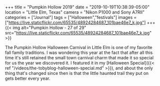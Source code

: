 +++
title = "Pumpkin Hollow 2019"
date = "2019-10-19T10:38:39-05:00"
location = "Little Elm, Texas"
camera = "Nikon P1000 and Sony A7RII"
categories = ["Journal"]
tags = ["Halloween","festivals"]
images = ["https://live.staticflickr.com/65535/48924284687_101bae46e7_k.jpg"]
+++
{{< img alt="Pumpkin Hollow - 27 of 29" src="https://live.staticflickr.com/65535/48924284687_101bae46e7_k.jpg" >}}
<!--more-->

The Pumpkin Hollow Halloween Carnival in Little Elm is one of my favorite fall family traditions. I was wondering this year at the fact that after all this time it's still retained the small town carnival charm that made it so special for us the year we discovered it. I featured it in my [Halloween Special]({{< ref "/videos/the-tobyblog-halloween-special.md" >}}), and about the only thing that's changed since then is that the little haunted trail they put on gets better every year.

<div id="gallery" style="margin:0px auto;display:none;">
		<img alt="Pumpkin Hollow - 11 of 29" src="https://live.staticflickr.com/65535/48923540648_ebbeb2a841.jpg"
			data-image="https://live.staticflickr.com/65535/48923540648_ba5294733e_k.jpg">
		<img alt="Pumpkin Hollow - 5 of 29" src="https://live.staticflickr.com/65535/48924079756_6a1378e8df.jpg"
			data-image="https://live.staticflickr.com/65535/48924079756_77e4f0aae6_k.jpg">
		<img alt="Pumpkin Hollow - 26 of 29" src="https://live.staticflickr.com/65535/48923562073_982716518e.jpg"
			data-image="https://live.staticflickr.com/65535/48923562073_3c5048dca2_k.jpg">
		<img alt="Pumpkin Hollow - 19 of 29" src="https://live.staticflickr.com/65535/48924281687_eb9726c48a.jpg"
			data-image="https://live.staticflickr.com/65535/48924281687_cded9e026d_k.jpg">
		<img alt="Pumpkin Hollow - 17 of 29" src="https://live.staticflickr.com/65535/48924072741_e780a6c8a7.jpg"
			data-image="https://live.staticflickr.com/65535/48924072741_1536adbb66_k.jpg">
		<img alt="Pumpkin Hollow - 15 of 29" src="https://live.staticflickr.com/65535/48923556733_d9c6fb202d.jpg"
			data-image="https://live.staticflickr.com/65535/48923556733_542eae4c2f_k.jpg">
		<img alt="Pumpkin Hollow - 23 of 29" src="https://live.staticflickr.com/65535/48923530168_2f83d586c5.jpg"
			data-image="https://live.staticflickr.com/65535/48923530168_99d6f52119_k.jpg">
		<img alt="Pumpkin Hollow - 2 of 9" src="https://live.staticflickr.com/65535/48923465413_b229989aa5.jpg"
			data-image="https://live.staticflickr.com/65535/48923465413_960df529c9_k.jpg">
		<img alt="Pumpkin Hollow - 7 of 9" src="https://live.staticflickr.com/65535/48923466723_649f6f2ed8.jpg"
			data-image="https://live.staticflickr.com/65535/48923466723_70e2d47ace_k.jpg">
		<img alt="Pumpkin Hollow - 5 of 9" src="https://live.staticflickr.com/65535/48923999536_cf48364fd0.jpg"
			data-image="https://live.staticflickr.com/65535/48923999536_f67ba6dc13_k.jpg">
		<img alt="Pumpkin Hollow - 1 of 29" src="https://live.staticflickr.com/65535/48923533278_9cb1ebbb52.jpg"
			data-image="https://live.staticflickr.com/65535/48923533278_a24f15873a_k.jpg">
		<img alt="Pumpkin Hollow - 21 of 29" src="https://live.staticflickr.com/65535/48923547988_9d5f99fe5e.jpg"
			data-image="https://live.staticflickr.com/65535/48923547988_43f871f260_k.jpg">
		<img alt="Pumpkin Hollow - 6 of 9" src="https://live.staticflickr.com/65535/48924000371_fd1550fe59.jpg"
			data-image="https://live.staticflickr.com/65535/48924000371_6c243c07dc_k.jpg">
		<img alt="Pumpkin Hollow - 24 of 29" src="https://live.staticflickr.com/65535/48923542363_7817637b92.jpg"
			data-image="https://live.staticflickr.com/65535/48923542363_83a129500c_k.jpg">
		<img alt="Pumpkin Hollow - 14 of 29" src="https://live.staticflickr.com/65535/48924078331_c34eff1588.jpg"
			data-image="https://live.staticflickr.com/65535/48924078331_840c6cfe0d_k.jpg">
		<img alt="Pumpkin Hollow - 18 of 29" src="https://live.staticflickr.com/65535/48923559803_23d1f87d53.jpg"
			data-image="https://live.staticflickr.com/65535/48923559803_1da6d94cc3_k.jpg">
		<img alt="Pumpkin Hollow - 22 of 29" src="https://live.staticflickr.com/65535/48923536988_b8c7e554c9.jpg"
			data-image="https://live.staticflickr.com/65535/48923536988_88646f80cb_k.jpg">
		<img alt="Pumpkin Hollow - 27 of 29" src="https://live.staticflickr.com/65535/48924284687_f47cf0f006.jpg"
			data-image="https://live.staticflickr.com/65535/48924284687_101bae46e7_k.jpg">
		<img alt="Pumpkin Hollow - 28 of 29" src="https://live.staticflickr.com/65535/48923535888_ebba60f384.jpg"
			data-image="https://live.staticflickr.com/65535/48923535888_504bf2bde4_k.jpg">
		<img alt="Pumpkin Hollow - 8 of 9" src="https://live.staticflickr.com/65535/48923998166_eb933d0edd.jpg"
			data-image="https://live.staticflickr.com/65535/48923998166_c4e0ea7911_k.jpg">
		<img alt="Pumpkin Hollow - 16 of 29" src="https://live.staticflickr.com/65535/48923531183_4af5dfaf20.jpg"
			data-image="https://live.staticflickr.com/65535/48923531183_f95b52d6f0_k.jpg">
		<img alt="Pumpkin Hollow - 1 of 9" src="https://live.staticflickr.com/65535/48923466363_409bccca66.jpg"
			data-image="https://live.staticflickr.com/65535/48923466363_74c06b3550_k.jpg">
		<img alt="Pumpkin Hollow - 3 of 29" src="https://live.staticflickr.com/65535/48924287552_c4c8edf0df.jpg"
			data-image="https://live.staticflickr.com/65535/48924287552_e2e92d83ac_k.jpg">
		<img alt="Pumpkin Hollow - 20 of 29" src="https://live.staticflickr.com/65535/48924090716_33910a0271.jpg"
			data-image="https://live.staticflickr.com/65535/48924090716_69330a7929_k.jpg">
		<img alt="Pumpkin Hollow - 4 of 9" src="https://live.staticflickr.com/65535/48923465768_7765bc752e.jpg"
			data-image="https://live.staticflickr.com/65535/48923465768_1aa9679efa_k.jpg">
		<img alt="Pumpkin Hollow - 13 of 29" src="https://live.staticflickr.com/65535/48924097431_b20227517e.jpg"
			data-image="https://live.staticflickr.com/65535/48924097431_1055cfe59a_k.jpg">
		<img alt="Pumpkin Hollow - 25 of 29" src="https://live.staticflickr.com/65535/48923534768_7e4da9ce96.jpg"
			data-image="https://live.staticflickr.com/65535/48923534768_fa04521332_k.jpg">
		<img alt="Pumpkin Hollow - 4 of 29" src="https://live.staticflickr.com/65535/48924089391_8cb01bd757.jpg"
			data-image="https://live.staticflickr.com/65535/48924089391_e9b3a5d5f6_k.jpg">
		<img alt="Pumpkin Hollow - 3 of 9" src="https://live.staticflickr.com/65535/48924198007_fd4b6459c9.jpg"
			data-image="https://live.staticflickr.com/65535/48924198007_d62e78c191_k.jpg">
</div>
